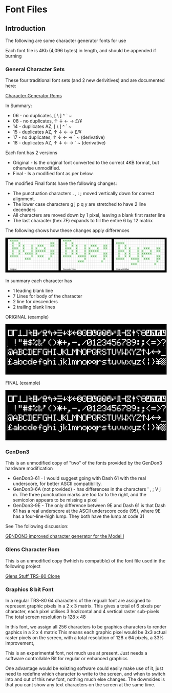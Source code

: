 # Font Files

## Introduction

The following are some character generator fonts for use

Each font file is 4Kb (4,096 bytes) in length, and should be appended if burning  

### General Character Sets

These four traditional font sets (and 2 new derivitives) and are documented here: 

[Character Generator Roms](https://github.com/RetroStack/Character_Generator_ROMs/tree/main/TRS-80%20Model%201/Individual)

In Summary:
* 06 - no duplicates, [ \ ] ^ ` ~
* 08 - no duplicates, ↑ ↓ ← → £/¥
* 14 - duplicates AZ, [ \ ] ^ ` ~
* 15 - duplicates AZ, ↑ ↓ ← → £/¥
* 17 - no duplicates, ↑ ↓ ← → ` ~ (derivative)
* 18 - duplicates AZ, ↑ ↓ ← → ` ~ (derivative)

Each font has 2 versions
* Original - Is the original font converted to the correct 4KB format, but otherwise unmodified.
* Final - Is a modified font as per below.

The modified Final fonts have the following changes:
* The punctuation characters  . , : ;  moved vertically down for correct alignment.
* The lower case characters  g j p q y  are stretched to have 2 line decenders
* All characters are moved down by 1 pixel, leaving a blank first raster line
* The last character (hex 7F) expands to fill the entire 6 by 12 matrix

The following shows how these changes apply differences

![Font Changes](Font-Changes.png)

In summary each character has 
* 1 leading blank line
* 7 Lines for body of the character
* 2 line for descenders
* 2 trailing blank lines

ORIGINAL (example)

![Original Font](Font-Original.jpg)

FINAL (example)

![Final Font](Font-New.jpg)

### GenDon3

This is an unmodified copy of "two" of the fonts provided by the GenDon3 hardware modification

* GenDon3-61 - I would suggest going with Dash 61 with the real underscore, for better ASCII compatibility.
* GenDon3-6A (not provided) - has differences in the characters ' , ; V j m. The three punctuation marks are too far to the right, and the semicolon appears to be missing a pixel
* GenDon3-9E - The only difference between 9E and Dash 61 is that Dash 61 has a real underscore at the ASCII underscore code (95), where 9E has a four-line-high lump. They both have the lump at code 31

See The following discussion:

[GENDON3 improved character generator for the Model I](https://forum.vcfed.org/index.php?threads/gendon3-improved-character-generator-for-the-model-i-discussion.59498)

### Glens Character Rom

This is an unmodified copy 9which is compatible) of the font file used in the following project

[Glens Stuff TRS-80 Clone](https://www.glensstuff.com/trs80/trs80.htm)

### Graphics 8 bit Font

In a regular TRS-80 64 characters of the regualr font are assigned to represent graphic pixels in a 2 x 3 matrix.
This gives a total of 6 pixels per character, each pixel utilises 3 hozizontal and 4 vertical raster sub-pixels
The total screen resolution is 128 x 48

In this font, we assign all 256 characters to be graphics characters to render gaphics in a 2 x 4 matrix 
This means each graphic pixel would be 3x3 actual raster pixels on the screen, with a total resolution of
128 x 64 pixels, a 33% improvement, 

This is an experimental font, not much use at present.
Just needs a software controllable Bit for regular or enhanced graphics

One advantage would be existing software could easily make use of it, just need to redefine which character to write to the screen,
and when to switch into and out of this new font, nothing much else changes.
The downsides is that you cant show any text characters on the screen at the same time.


